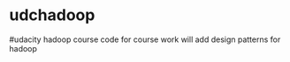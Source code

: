 udchadoop
=========

#udacity hadoop course 
code for course work
will add design patterns for hadoop
